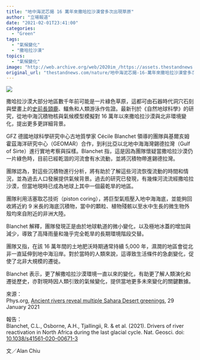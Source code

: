 ```yaml
---
title: "地中海泥芯揭 16 萬年來撒哈拉沙漠曾多次出現草原"
author: "立場報道"
date: "2021-02-01T23:41:00"
categories:
  - "Green"
tags:
  - "氣候變化"
  - "撒哈拉沙漠"
topics:
  - "氣候變化"
image: "http://web.archive.org/web/2020im_/https://assets.thestandnews.com/media/photos/sahara-37_RFrkF_327TLRt.png"
original_url: "thestandnews.com/nature/地中海泥芯揭-16-萬年來撒哈拉沙漠曾多次出現草原"
---
```

![](http://web.archive.org/web/2020im_/https://assets.thestandnews.com/media/photos/sahara-37_RFrkF_327TLRt.png)

撒哈拉沙漠大部分地區數千年前可能是一片綠色草原，這都可由石器時代洞穴石刻與壁畫上的[史前長頸鹿](http://web.archive.org/web/20211229094752/https://phys.org/news/2021-01-ancient-rivers-reveal-multiple-sahara.html)、鱷魚和人類游泳作佐證。最新刊於《自然地球科學》的研究，從地中海沉積物核與氣候模型模擬對 16 萬年以來撒哈拉沙漠與北非環境變化，提出更多更詳細背景。

GFZ 德國地球科學研究中心古地質學家 Cécile Blanchet 領導的團隊與基爾亥姆霍茲海洋研究中心（GEOMAR）合作，到利比亞以北地中海海灣錫德拉灣（Gulf of Sirte）進行實地考察與採樣。Blanchet 指，這是因為團隊懷疑當撒哈拉沙漠仍一片綠色時，目前已經乾涸的河流會有水流動，並將沉積物帶進錫德拉灣。

團隊認為，對這些沉積物進行分析，將有助於了解這些河流恢復流動的時間和情況，並為過去人口發展提供氣候背景。過去的研究已發現，有幾條河流流經撒哈拉沙漠，但當地現時已成為地球上其中一個最乾旱的地區。

團隊利用活塞取芯技術（piston coring），將巨型氣瓶壓入地中海海底，並能夠回收將近約 9 米長的海底沉積物，當中的顆粒、植物殘骸以至水中生長的微生物外殼均來自附近的非洲大陸。

Blanchet 解釋，團隊發現正是由於地球軌道的微小變化，以及極地冰蓋的增加與減少，導致了高降雨量和幾乎完全乾旱的長期環境階段交替。

團隊又指，在該 16 萬年間的土地肥沃時期通常持續 5,000 年，濕潤的地區會從北非一直延伸到地中海沿岸。對於當時的人類來說，這導致生活條件的急劇變化，促使了北非大規模的遷徙。

Blanchet 表示，更了解撒哈拉沙漠環境一直以來的變化，有助更了解人類演化和遷徙歷史，亦對現時因人類引致的氣候變化，提供當地更多未來變化的關鍵數據。

來源：  
Phys.org, [Ancient rivers reveal multiple Sahara Desert greenings](http://web.archive.org/web/20211229094752/https://phys.org/news/2021-01-ancient-rivers-reveal-multiple-sahara.html), 29 January 2021

報告：  
Blanchet, C.L., Osborne, A.H., Tjallingii, R. & et al. (2021). Drivers of river reactivation in North Africa during the last glacial cycle. Nat. Geosci. doi: [10.1038/s41561-020-00671-3](http://web.archive.org/web/20211229094752/https://doi.org/10.1038/s41561-020-00671-3)

文／Alan Chiu